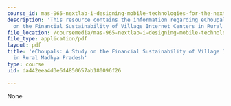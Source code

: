 ```yaml
---
course_id: mas-965-nextlab-i-designing-mobile-technologies-for-the-next-billion-users-fall-2008
description: 'This resource contains the information regarding eChoupals: A Study
  on the Financial Sustainability of Village Internet Centers in Rural Madhya Pradesh.'
file_location: /coursemedia/mas-965-nextlab-i-designing-mobile-technologies-for-the-next-billion-users-fall-2008/da442eea4d3e6f4850657ab180096f26_MITMAS_965F08_Lec09_rs.pdf
file_type: application/pdf
layout: pdf
title: 'eChoupals: A Study on the Financial Sustainability of Village Internet Centers
  in Rural Madhya Pradesh'
type: course
uid: da442eea4d3e6f4850657ab180096f26

---
```

None